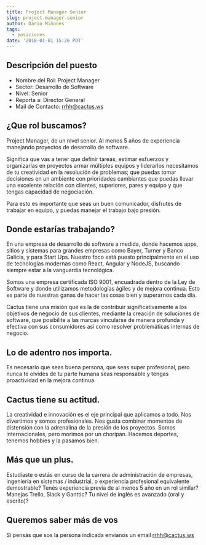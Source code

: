 ```yaml
---
title: Project Manager Senior
slug: project-manager-senior
author: Dario Miñones
tags:
  - posiciones
date: '2018-01-01 15:26 PDT'
---
```

## Descripción del puesto

* Nombre del Rol: Project Manager
* Sector: Desarrollo de Software
* Nivel: Senior
* Reporta a: Director General
* Mail de Contacto: rrhh@cactus.ws

## ¿Que rol buscamos?

Project Manager, de un nivel senior.
Al menos 5 años de experiencia manejando proyectos de desarrollo de software.

Significa que vas a tener que definir tareas, estimar esfuerzos y organizarlas en proyectos armar múltiples equipos y liderarlos necesitamos de tu creatividad en la resolución de problemas; que puedas tomar decisiones en un ambiente con prioridades cambiantes que puedas llevar una excelente relación con clientes, superiores, pares y equipo y que tengas capacidad de negociación.

Para esto es importante que seas un buen comunicador, disfrutes de trabajar en equipo, y puedas manejar el trabajo bajo presión. 

## Donde estarías trabajando?

En una empresa de desarrollo de software a medida, donde hacemos apps, sitios y sistemas para grandes empresas como Bayer, Turner y Banco Galicia, y para Start Ups. Nuestro foco está puesto principalmente en el uso de tecnologías modernas como React, Angular y NodeJS, buscando siempre estar a la vanguardia tecnológica.

Somos una empresa certificada ISO 9001, encuadrada dentro de la Ley de Software y donde utilizamos metodologías ágiles y de mejora continua. Esto es parte de nuestras ganas de hacer las cosas bien y superarnos cada día.

Cactus tiene una misión que es la de contribuir significativamente a los objetivos de negocio de sus clientes, mediante la creación de soluciones de software, que posibilite a las marcas vincularse de manera profunda y efectiva con sus consumidores así como resolver problemáticas internas de negocio.

## Lo de adentro nos importa.

Es necesario que seas buena persona, que seas super profesional, pero nunca te olvides de tu parte humana seas responsable y tengas proactividad en la mejora continua.

## Cactus tiene su actitud.

La creatividad e innovación es el eje principal que aplicamos a todo.
Nos divertimos y somos profesionales.
Nos gusta combinar momentos de distensión con la adrenalina de la presión de los proyectos.
Somos internacionales, pero morimos por un choripan.
Hacemos deportes, tenemos hobbies y la pasamos bien. 

## Más que un plus.

Estudiaste o estás en curso de la carrera de administración de empresas, ingeniería en sistemas / industrial, o experiencia profesional equivalente demostrable?
Tenés experiencia previa de al menos 5 año en un rol similar?
Manejas Trello, Slack y Ganttic?
Tu nivel de inglés es avanzado (oral y escrito)?

## Queremos saber más de vos

Si pensás que sos la persona indicada envianos un email rrhh@cactus.ws
